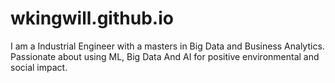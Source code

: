# wkingwill.github.io

I am a Industrial Engineer with a masters in Big Data and Business Analytics. Passionate about using ML, Big Data And AI for positive environmental and social impact. 
